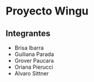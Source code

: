# Proyecto Wingu

## Integrantes

- Brisa Ibarra
- Guiliana Parada
- Grover Paucara
- Oriana Pierucci
- Alvaro Sittner
